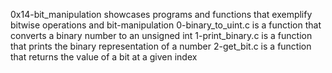 0x14-bit_manipulation showcases programs and functions that exemplify bitwise operations and bit-manipulation
0-binary_to_uint.c is a  function that converts a binary number to an unsigned int
1-print_binary.c is a function that prints the binary representation of a number
2-get_bit.c is a function that returns the value of a bit at a given index
